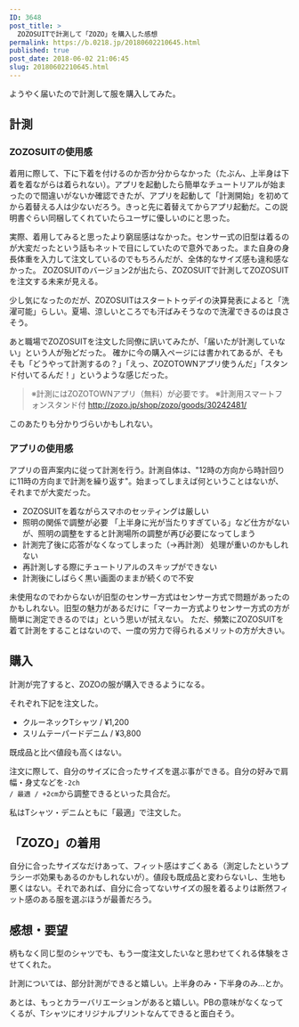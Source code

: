 ```yaml
---
ID: 3648
post_title: >
  ZOZOSUITで計測して「ZOZO」を購入した感想
permalink: https://b.0218.jp/20180602210645.html
published: true
post_date: 2018-06-02 21:06:45
slug: 20180602210645.html
---
```

ようやく届いたので計測して服を購入してみた。

<h2>計測</h2>

<h3>ZOZOSUITの使用感</h3>

着用に際して、下に下着を付けるのか否か分からなかった（たぶん、上半身は下着を着ながらは着られない）。アプリを起動したら簡単なチュートリアルが始まったので間違いがないか確認できたが、アプリを起動して「計測開始」を初めてから着替える人は少ないだろう。きっと先に着替えてからアプリ起動だ。この説明書ぐらい同梱してくれていたらユーザに優しいのにと思った。

実際、着用してみると思ったより窮屈感はなかった。センサー式の旧型は着るのが大変だったという話もネットで目にしていたので意外であった。また自身の身長体重を入力して注文しているのでもちろんだが、全体的なサイズ感も違和感なかった。
ZOZOSUITのバージョン2が出たら、ZOZOSUITで計測してZOZOSUITを注文する未来が見える。

少し気になったのだが、ZOZOSUITはスタートトゥデイの決算発表によると「洗濯可能」らしい。夏場、涼しいところでも汗ばみそうなので洗濯できるのは良さそう。

あと職場でZOZOSUITを注文した同僚に訊いてみたが、「届いたが計測していない」という人が殆どだった。
確かに今の購入ページには書かれてあるが、そもそも「どうやって計測するの？」「えっ、ZOZOTOWNアプリ使うんだ」「スタンド付いてるんだ！」というような感じだった。

<blockquote>※計測にはZOZOTOWNアプリ（無料）が必要です。
※計測用スマートフォンスタンド付
<a href="http://zozo.jp/shop/zozo/goods/30242481/">http://zozo.jp/shop/zozo/goods/30242481/</a></blockquote>

このあたりも分かりづらいかもしれない。

<h3>アプリの使用感</h3>

アプリの音声案内に従って計測を行う。計測自体は、"12時の方向から時計回りに11時の方向まで計測を繰り返す"。始まってしまえば何ということはないが、それまでが大変だった。

<ul>
<li>ZOZOSUITを着ながらスマホのセッティングは厳しい</li>
<li>照明の関係で調整が必要
「上半身に光が当たりすぎている」など仕方がないが、照明の調整をすると計測場所の調整が再び必要になってしまう</li>
<li>計測完了後に応答がなくなってしまった（→再計測）
処理が重いのかもしれない</li>
<li>再計測しする際にチュートリアルのスキップができない</li>
<li>計測後にしばらく黒い画面のままが続くので不安</li>
</ul>

未使用なのでわからないが旧型のセンサー方式はセンサー方式で問題があったのかもしれない。旧型の魅力があるだけに「マーカー方式よりセンサー方式の方が簡単に測定できるのでは」という思いが拭えない。
ただ、頻繁にZOZOSUITを着て計測をすることはないので、一度の労力で得られるメリットの方が大きい。

<h2>購入</h2>

計測が完了すると、ZOZOの服が購入できるようになる。

それぞれ下記を注文した。

<ul>
<li>クルーネックTシャツ / ¥1,200</li>
<li>スリムテーパードデニム / ¥3,800</li>
</ul>

既成品と比べ値段も高くはない。

注文に際して、自分のサイズに合ったサイズを選ぶ事ができる。自分の好みで肩幅・身丈などを<code>-2ch / 最適 / +2cm</code>から調整できるといった具合だ。

私はTシャツ・デニムともに「最適」で注文した。

<h2>「ZOZO」の着用</h2>

自分に合ったサイズなだけあって、フィット感はすごくある（測定したというプラシーボ効果もあるのかもしれないが）。値段も既成品と変わらないし、生地も悪くはない。それであれば、自分に合ってないサイズの服を着るよりは断然フィット感のある服を選ぶほうが最善だろう。

<h2>感想・要望</h2>

柄もなく同じ型のシャツでも、もう一度注文したいなと思わせてくれる体験をさせてくれた。

計測については、部分計測ができると嬉しい。上半身のみ・下半身のみ…とか。

あとは、もっとカラーバリエーションがあると嬉しい。PBの意味がなくなってくるが、Tシャツにオリジナルプリントなんてできると面白そう。